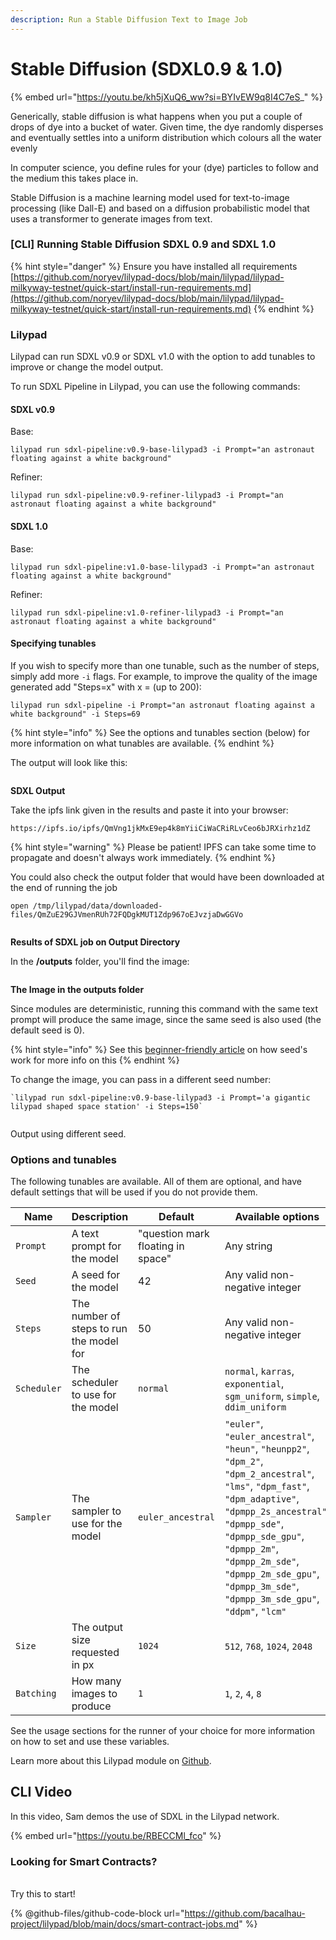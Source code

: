 ```yaml
---
description: Run a Stable Diffusion Text to Image Job
---
```


# Stable Diffusion (SDXL0.9 & 1.0)

{% embed url="https://youtu.be/kh5jXuQ6_ww?si=BYIvEW9q8I4C7eS_" %}

Generically, stable diffusion is what happens when you put a couple of drops of dye into a bucket of water. Given time, the dye randomly disperses and eventually settles into a uniform distribution which colours all the water evenly

In computer science, you define rules for your (dye) particles to follow and the medium this takes place in.

Stable Diffusion is a machine learning model used for text-to-image processing (like Dall-E) and based on a diffusion probabilistic model that uses a transformer to generate images from text.

### \[CLI] Running Stable Diffusion SDXL 0.9 and SDXL 1.0

{% hint style="danger" %}
Ensure you have installed all requirements [https://github.com/noryev/lilypad-docs/blob/main/lilypad/lilypad-milkyway-testnet/quick-start/install-run-requirements.md](https://github.com/noryev/lilypad-docs/blob/main/lilypad/lilypad-milkyway-testnet/quick-start/install-run-requirements.md)
{% endhint %}

### Lilypad

Lilypad can run SDXL v0.9 or SDXL v1.0 with the option to add tunables to improve or change the model output.&#x20;

&#x20;To run SDXL Pipeline in Lilypad, you can use the following commands:

#### SDXL v0.9

Base:

```
lilypad run sdxl-pipeline:v0.9-base-lilypad3 -i Prompt="an astronaut floating against a white background"
```

Refiner:

```
lilypad run sdxl-pipeline:v0.9-refiner-lilypad3 -i Prompt="an astronaut floating against a white background"
```

#### SDXL 1.0

Base:

```
lilypad run sdxl-pipeline:v1.0-base-lilypad3 -i Prompt="an astronaut floating against a white background"
```

Refiner:

```
lilypad run sdxl-pipeline:v1.0-refiner-lilypad3 -i Prompt="an astronaut floating against a white background"
```

#### Specifying tunables

If you wish to specify more than one tunable, such as the number of steps, simply add more `-i` flags. For example, to improve the quality of the image generated add "Steps=x" with x = (up to 200):

```
lilypad run sdxl-pipeline -i Prompt="an astronaut floating against a white background" -i Steps=69
```

{% hint style="info" %}
See the options and tunables section (below) for more information on what tunables are available.
{% endhint %}

The output will look like this:

<figure><img src="https://github.com/noryev/lilypad-docs/raw/main/lilypad/.gitbook/assets/sdxl_execution.png" alt=""><figcaption></figcaption></figure>

**SDXL Output**

Take the ipfs link given in the results and paste it into your browser:

```
https://ipfs.io/ipfs/QmVng1jkMxE9ep4k8mYiiCiWaCRiRLvCeo6bJRXirhz1dZ
```

{% hint style="warning" %}
Please be patient! IPFS can take some time to propagate and doesn't always work immediately.
{% endhint %}

You could also check the output folder that would have been downloaded at the end of running the job

```
open /tmp/lilypad/data/downloaded-files/QmZuE29GJVmenRUh72FQDgkMUT1Zdp967oEJvzjaDwGGVo
```

<figure><img src="https://github.com/noryev/lilypad-docs/raw/main/lilypad/.gitbook/assets/sdxl_output.png" alt=""><figcaption></figcaption></figure>

**Results of SDXL job on Output Directory**

In the **/outputs** folder, you'll find the image:

<figure><img src="https://github.com/noryev/lilypad-docs/raw/main/lilypad/.gitbook/assets/sdxl_result_output.png" alt=""><figcaption></figcaption></figure>

**The Image in the outputs folder**

Since modules are deterministic, running this command with the same text prompt will produce the same image, since the same seed is also used (the default seed is 0).

{% hint style="info" %}
See this [beginner-friendly article](https://aituts.com/stable-diffusion-seed/) on how seed's work for more info on this
{% endhint %}

To change the image, you can pass in a different seed number:

```
`lilypad run sdxl-pipeline:v0.9-base-lilypad3 -i Prompt='a gigantic lilypad shaped space station' -i Steps=150` 
```

<figure><img src="https://github.com/noryev/lilypad-docs/raw/main/lilypad/.gitbook/assets/sdxl_result_output2.png" alt=""><figcaption></figcaption></figure>

Output using different seed.

### Options and tunables

The following tunables are available. All of them are optional, and have default settings that will be used if you do not provide them.

| Name        | Description                              | Default                           | Available options                                                                                                                                                                                                                                                                                         |
| ----------- | ---------------------------------------- | --------------------------------- | --------------------------------------------------------------------------------------------------------------------------------------------------------------------------------------------------------------------------------------------------------------------------------------------------------- |
| `Prompt`    | A text prompt for the model              | "question mark floating in space" | Any string                                                                                                                                                                                                                                                                                                |
| `Seed`      | A seed for the model                     | 42                                | Any valid non-negative integer                                                                                                                                                                                                                                                                            |
| `Steps`     | The number of steps to run the model for | 50                                | Any valid non-negative integer                                                                                                                                                                                                                                                                            |
| `Scheduler` | The scheduler to use for the model       | `normal`                          | `normal`, `karras`, `exponential`, `sgm_uniform`, `simple`, `ddim_uniform`                                                                                                                                                                                                                                |
| `Sampler`   | The sampler to use for the model         | `euler_ancestral`                 | `"euler"`, `"euler_ancestral"`, `"heun"`, `"heunpp2"`, `"dpm_2"`, `"dpm_2_ancestral"`, `"lms"`, `"dpm_fast"`, `"dpm_adaptive"`, `"dpmpp_2s_ancestral"`, `"dpmpp_sde"`, `"dpmpp_sde_gpu"`, `"dpmpp_2m"`, `"dpmpp_2m_sde"`, `"dpmpp_2m_sde_gpu"`, `"dpmpp_3m_sde"`, `"dpmpp_3m_sde_gpu"`, `"ddpm"`, `"lcm"` |
| `Size`      | The output size requested in px          | `1024`                            | `512`, `768`, `1024`, `2048`                                                                                                                                                                                                                                                                              |
| `Batching`  | How many images to produce               | `1`                               | `1`, `2`, `4`, `8`                                                                                                                                                                                                                                                                                        |

See the usage sections for the runner of your choice for more information on how to set and use these variables.

Learn more about this Lilypad module on [Github](https://github.com/Lilypad-Tech/lilypad-module-sdxl-pipeline).

## CLI Video

In this video, Sam demos the use of SDXL in the Lilypad network.

{% embed url="https://youtu.be/RBECCMl_fco" %}

### Looking for Smart Contracts?

\
Try this to start!

{% @github-files/github-code-block url="https://github.com/bacalhau-project/lilypad/blob/main/docs/smart-contract-jobs.md" %}

